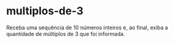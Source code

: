 # multiplos-de-3
 Receba uma sequência de 10 números inteiros e, ao final, exiba a quantidade de múltiplos de 3 que foi informada.
